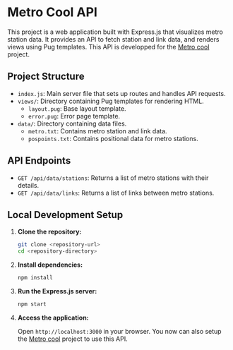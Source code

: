 # Metro Cool API

This project is a web application built with Express.js that visualizes metro station data. It provides an API to fetch station and link data, and renders views using Pug templates. This API is developped for the [Metro cool](https://github.com/Hubrec/metro_cool) project.

## Project Structure

- `index.js`: Main server file that sets up routes and handles API requests.
- `views/`: Directory containing Pug templates for rendering HTML.
  - `layout.pug`: Base layout template.
  - `error.pug`: Error page template.
- `data/`: Directory containing data files.
  - `metro.txt`: Contains metro station and link data.
  - `pospoints.txt`: Contains positional data for metro stations.

## API Endpoints

- `GET /api/data/stations`: Returns a list of metro stations with their details.
- `GET /api/data/links`: Returns a list of links between metro stations.

## Local Development Setup

1. **Clone the repository:**
   ```sh
   git clone <repository-url>
   cd <repository-directory>
    ```
   
2. **Install dependencies:**
   ```sh
   npm install
   ```
3. **Run the Express.js server:**
   ```sh
   npm start
   ```
4. **Access the application:**

    Open `http://localhost:3000` in your browser.
    You now can also setup the [Metro cool](https://github.com/Hubrec/metro_cool) project to use this API.
